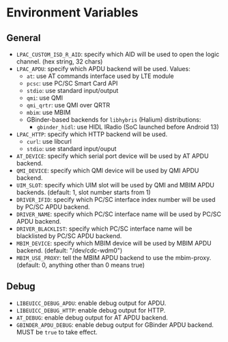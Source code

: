 # Environment Variables

## General

* `LPAC_CUSTOM_ISD_R_AID`: specify which AID will be used to open the logic channel. (hex string, 32 chars)
* `LPAC_APDU`: specify which APDU backend will be used. Values:
  - `at`: use AT commands interface used by LTE module
  - `pcsc`: use PC/SC Smart Card API
  - `stdio`: use standard input/output
  - `qmi`: use QMI
  - `qmi_qrtr`: use QMI over QRTR
  - `mbim`: use MBIM
  - GBinder-based backends for `libhybris` (Halium) distributions:
    - `gbinder_hidl`: use HIDL IRadio (SoC launched before Android 13)
* `LPAC_HTTP`: specify which HTTP backend will be used.
  - `curl`: use libcurl
  - `stdio`: use standard input/ouput
* `AT_DEVICE`: specify which serial port device will be used by AT APDU backend.
* `QMI_DEVICE`: specify which QMI device will be used by QMI APDU backend.
* `UIM_SLOT`: specify which UIM slot will be used by QMI and MBIM APDU backends. (default: 1, slot number starts from 1)
* `DRIVER_IFID`: specify which PC/SC interface index number will be used by PC/SC APDU backend.
* `DRIVER_NAME`: specify which PC/SC interface name will be used by PC/SC APDU backend.
* `DRIVER_BLACKLIST`: specify which PC/SC interface name will be blacklisted by PC/SC APDU backend.
* `MBIM_DEVICE`: specify which MBIM device will be used by MBIM APDU backend. (default: "/dev/cdc-wdm0")
* `MBIM_USE_PROXY`: tell the MBIM APDU backend to use the mbim-proxy. (default: 0, anything other than 0 means true)

## Debug

* `LIBEUICC_DEBUG_APDU`: enable debug output for APDU.
* `LIBEUICC_DEBUG_HTTP`: enable debug output for HTTP.
* `AT_DEBUG`: enable debug output for AT APDU backend.
* `GBINDER_APDU_DEBUG`: enable debug output for GBinder APDU backend. MUST be `true` to take effect.

